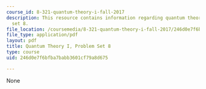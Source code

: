 ```yaml
---
course_id: 8-321-quantum-theory-i-fall-2017
description: This resource contains information regarding quantum theory I, problem
  set 8.
file_location: /coursemedia/8-321-quantum-theory-i-fall-2017/246d0e7f6bfba7babb3601cf79a8d675_MIT8_321F17_Pset8.pdf
file_type: application/pdf
layout: pdf
title: Quantum Theory I, Problem Set 8
type: course
uid: 246d0e7f6bfba7babb3601cf79a8d675

---
```

None